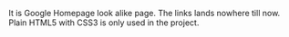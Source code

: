 It is Google Homepage look alike page. The links lands nowhere till now. 
Plain HTML5 with CSS3 is only used in the project.
